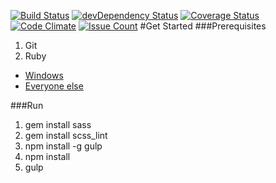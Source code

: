 [![Build Status](https://travis-ci.org/bradyhullopeter/Root.svg?branch=master)](https://travis-ci.org/bradyhullopeter/Root) [![devDependency Status](https://david-dm.org/bradyhullopeter/Root/dev-status.svg)](https://david-dm.org/bradyhullopeter/Root#info=devDependencies) [![Coverage Status](https://coveralls.io/repos/github/bradyhullopeter/Root/badge.svg?branch=master)](https://coveralls.io/github/bradyhullopeter/Root?branch=master) [![Code Climate](https://codeclimate.com/github/bradyhullopeter/Root/badges/gpa.svg)](https://codeclimate.com/github/bradyhullopeter/Root) [![Issue Count](https://codeclimate.com/github/bradyhullopeter/Root/badges/issue_count.svg)](https://codeclimate.com/github/bradyhullopeter/Root)
#Get Started
###Prerequisites
1. Git
2. Ruby
  - [Windows](http://rubyinstaller.org/)
  - [Everyone else](https://www.ruby-lang.org/en/)

###Run
1. gem install sass
2. gem install scss_lint
3. npm install -g gulp
3. npm install
4. gulp
